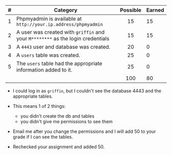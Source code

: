 
| # |  Category                                                                                           | Possible | Earned|
|---|-----------------------------------------------------------------------------------------------------|:--------:|:------|
| 1 | Phpmyadmin is available at `http://your.ip.address/phpmyadmin`                                         |   15     |   15 |
| 2 | A user was created with `griffin` and your `M********` as the login credentials                        |   15     |   15 |
| 3 | A `4443` user and database was created.                                                                |   20     |   0 |
| 4 | A `users` table was created.                                                                           |   25     |   0 |
| 5 | The `users` table had the appropriate information added to it.                                         |   25     |   0 |
|   |                                                                                                        |   100    |  80 |

- I could log in as `griffin`, but I couldn't see the database 4443 and the appropriate tables. 
- This means 1 of 2 things: 
    - you didn't create the db and tables
    - you didn't give me permissions to see them
- Email me after you change the permissions and I will add 50 to your grade if I can see the tables.

- Rechecked your assignment and added 50.
